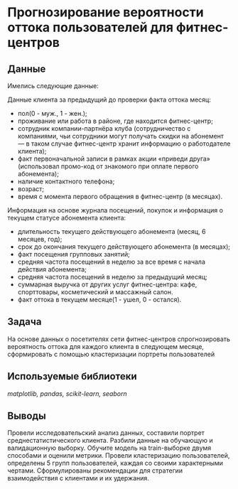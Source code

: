 # Прогнозирование вероятности оттока пользователей для фитнес-центров
## Данные
Имелись следующие данные:

Данные клиента за предыдущий до проверки факта оттока месяц:

- пол(0 - муж., 1 - жен.);
- проживание или работа в районе, где находится фитнес-центр;
- сотрудник компании-партнёра клуба (сотрудничество с компаниями, чьи сотрудники могут получать скидки на абонемент — в таком случае фитнес-центр хранит информацию о работодателе клиента);
- факт первоначальной записи в рамках акции «приведи друга» (использовал промо-код от знакомого при оплате первого абонемента);
- наличие контактного телефона;
- возраст;
- время с момента первого обращения в фитнес-центр (в месяцах).

Информация на основе журнала посещений, покупок и информация о текущем статусе абонемента клиента:

- длительность текущего действующего абонемента (месяц, 6 месяцев, год);
- срок до окончания текущего действующего абонемента (в месяцах);
- факт посещения групповых занятий;
- средняя частота посещений в неделю за все время с начала действия абонемента;
- средняя частота посещений в неделю за предыдущий месяц;
- суммарная выручка от других услуг фитнес-центра: кафе, спорттовары, косметический и массажный салон.
- факт оттока в текущем месяце(1 - ушел, 0 - остался).

## Задача
На основе данных о посетителях сети фитнес-центров спрогнозировать вероятность оттока для каждого клиента в следующем месяце, сформировать с помощью кластеризации портреты пользователей
## Используемые библиотеки
*matplotlib, pandas, scikit-learn, seaborn*
## Выводы
Провели исследовательский анализ данных, составили портрет среднестатистического клиента. Разбили данные на обучающую и валидационную выборку. Обучите модель на train-выборке двумя способами и оценили метрики. Провели кластеризацию пользователей, определены 5 групп пользователей, каждая со своими характерными чертами. Сформулированы рекомендации для стратегии взаимодействия с клиентами и их удержания.